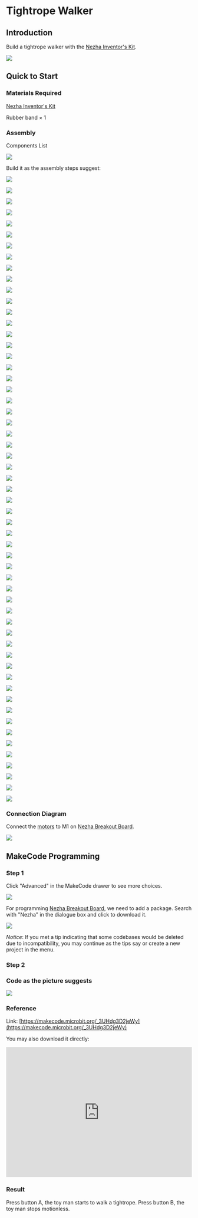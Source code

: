 # Tightrope Walker

## Introduction

Build a tightrope walker with the [Nezha Inventor's Kit](https://www.elecfreaks.com/nezha-inventor-s-kit-for-micro-bit-without-micro-bit-board.html).

![](./images/neza-inventor-s-kit-case-44-01.png)

## Quick to Start

### Materials Required

[Nezha Inventor's Kit](https://www.elecfreaks.com/nezha-inventor-s-kit-for-micro-bit-without-micro-bit-board.html)

Rubber band × 1

### Assembly

Components List

![](./images/neza-inventor-s-kit-case-44-02.png)

Build it as the assembly steps suggest: 

![](./images/neza-inventor-s-kit-step-44-01.png)

![](./images/neza-inventor-s-kit-step-44-02.png)

![](./images/neza-inventor-s-kit-step-44-03.png)

![](./images/neza-inventor-s-kit-step-44-04.png)

![](./images/neza-inventor-s-kit-step-44-05.png)

![](./images/neza-inventor-s-kit-step-44-06.png)

![](./images/neza-inventor-s-kit-step-44-07.png)

![](./images/neza-inventor-s-kit-step-44-08.png)

![](./images/neza-inventor-s-kit-step-44-09.png)

![](./images/neza-inventor-s-kit-step-44-10.png)

![](./images/neza-inventor-s-kit-step-44-11.png)

![](./images/neza-inventor-s-kit-step-44-12.png)

![](./images/neza-inventor-s-kit-step-44-13.png)

![](./images/neza-inventor-s-kit-step-44-14.png)

![](./images/neza-inventor-s-kit-step-44-15.png)

![](./images/neza-inventor-s-kit-step-44-16.png)

![](./images/neza-inventor-s-kit-step-44-17.png)

![](./images/neza-inventor-s-kit-step-44-18.png)

![](./images/neza-inventor-s-kit-step-44-19.png)

![](./images/neza-inventor-s-kit-step-44-20.png)

![](./images/neza-inventor-s-kit-step-44-21.png)

![](./images/neza-inventor-s-kit-step-44-22.png)

![](./images/neza-inventor-s-kit-step-44-23.png)

![](./images/neza-inventor-s-kit-step-44-24.png)

![](./images/neza-inventor-s-kit-step-44-25.png)

![](./images/neza-inventor-s-kit-step-44-26.png)

![](./images/neza-inventor-s-kit-step-44-27.png)

![](./images/neza-inventor-s-kit-step-44-28.png)

![](./images/neza-inventor-s-kit-step-44-29.png)

![](./images/neza-inventor-s-kit-step-44-30.png)

![](./images/neza-inventor-s-kit-step-44-31.png)

![](./images/neza-inventor-s-kit-step-44-32.png)

![](./images/neza-inventor-s-kit-step-44-33.png)

![](./images/neza-inventor-s-kit-step-44-34.png)

![](./images/neza-inventor-s-kit-step-44-35.png)

![](./images/neza-inventor-s-kit-step-44-36.png)

![](./images/neza-inventor-s-kit-step-44-37.png)

![](./images/neza-inventor-s-kit-step-44-38.png)

![](./images/neza-inventor-s-kit-step-44-39.png)

![](./images/neza-inventor-s-kit-step-44-40.png)

![](./images/neza-inventor-s-kit-step-44-41.png)

![](./images/neza-inventor-s-kit-step-44-42.png)

![](./images/neza-inventor-s-kit-step-44-43.png)

![](./images/neza-inventor-s-kit-step-44-44.png)

![](./images/neza-inventor-s-kit-step-44-45.png)

![](./images/neza-inventor-s-kit-step-44-46.png)

![](./images/neza-inventor-s-kit-step-44-47.png)

![](./images/neza-inventor-s-kit-step-44-48.png)

![](./images/neza-inventor-s-kit-step-44-49.png)

![](./images/neza-inventor-s-kit-step-44-50.png)

![](./images/neza-inventor-s-kit-step-44-51.png)

![](./images/neza-inventor-s-kit-step-44-52.png)

![](./images/neza-inventor-s-kit-step-44-53.png)

![](./images/neza-inventor-s-kit-step-44-54.png)

![](./images/neza-inventor-s-kit-step-44-55.png)

![](./images/neza-inventor-s-kit-step-44-56.png)

![](./images/neza-inventor-s-kit-step-44-57.png)

### Connection Diagram

Connect the [motors](https://www.elecfreaks.com/geekservo-motor-2kg-compatible-with-lego.html) to M1 on [Nezha Breakout Board](https://www.elecfreaks.com/nezha-breakout-board.html).

![](./images/neza-inventor-s-kit-case-44-03.png)


## MakeCode Programming


### Step 1

Click "Advanced" in the MakeCode drawer to see more choices.

![](./images/neza-inventor-s-kit-case-37-04.png)

For programming [Nezha Breakout Board](https://www.elecfreaks.com/nezha-breakout-board.html), we need to add a package. Search with "Nezha" in the dialogue box and click to download it. 

![](./images/neza-inventor-s-kit-case-37-06.png)

*Notice*: If you met a tip indicating that some codebases would be deleted due to incompatibility, you may continue as the tips say or create a new project in the menu. 

### Step 2
### Code as the picture suggests

![](./images/neza-inventor-s-kit-case-44-07.png)

### Reference
Link: [https://makecode.microbit.org/_3UHdg3D2jeWy](https://makecode.microbit.org/_3UHdg3D2jeWy)

You may also download it directly: 

<div style="position:relative;height:0;padding-bottom:70%;overflow:hidden;"><iframe style="position:absolute;top:0;left:0;width:100%;height:100%;" src="https://makecode.microbit.org/#pub:_3UHdg3D2jeWy" frameborder="0" sandbox="allow-popups allow-forms allow-scripts allow-same-origin"></iframe></div>  


### Result

Press button A, the toy man starts to walk a tightrope. Press button B, the toy man stops motionless.

